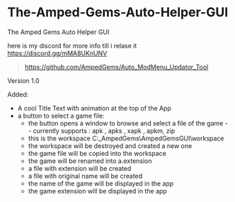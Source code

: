 # The-Amped-Gems-Auto-Helper-GUI
The Amped Gems Auto Helper GUI

here is my discord for more info till i relase it 
https://discord.gg/mMA8UKnUNV


<blockquote class="imgur-embed-pub" lang="en" data-id="a/4vq5Mmz"  ><a href="//imgur.com/a/4vq5Mmz">https://github.com/AmpedGems/Auto_ModMenu_Updator_Tool</a></blockquote><script async src="//s.imgur.com/min/embed.js" charset="utf-8"></script>

Version 1.0

Added:
- A cool Title Text with animation at the top of the App
- a button to select a game file:
  * the button opens a window to browse and select a file of the game
    -- currently supports : apk , apks , xapk , apkm, zip 
  * this is the workspace C:\_AmpedGems\AmpedGemsGUI\workspace
  * the workspace will be destroyed and created a new one  
  * the game file will be copied into the workspace
  * the game will be renamed into a.extension 
  * a file with extension will be created 
  * a file with original name will be created  
  * the name of the game will be displayed in the app 
  * the game extension will be displayed in the app 
  
  
  
